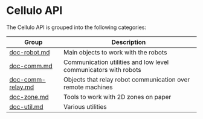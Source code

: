 Cellulo API
===========

The Cellulo API is grouped into the following categories:

Group                        | Description                                
--------------------------------|---------------------------------------------
[doc-robot.md](doc-robot.md) | Main objects to work with the robots
[doc-comm.md](doc-comm.md) | Communication utilities and low level communicators with robots
[doc-comm-relay.md](doc-comm-relay.md) | Objects that relay robot communication over remote machines
[doc-zone.md](doc-zone.md) | Tools to work with 2D zones on paper
[doc-util.md](doc-util.md) | Various utilities
